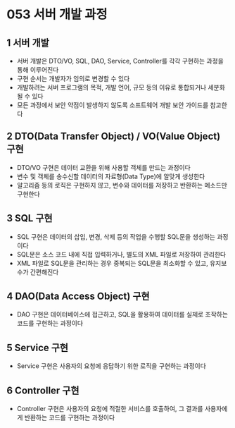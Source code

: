 # 053 서버 개발 과정

## 1 서버 개발

- 서버 개발은 DTO/VO, SQL, DAO, Service, Controller를 각각 구현하는 과정을 통해 이루어진다
- 구현 순서는 개발자가 임의로 변경할 수 있다
- 개발하려는 서버 프로그램의 목적, 개발 언어, 규모 등의 이유로 통합되거나 세분화될 수 있다
- 모든 과정에서 보안 약점이 발생하지 않도록 소프트웨어 개발 보안 가이드를 참고한다



## 2 DTO(Data Transfer Object) / VO(Value Object) 구현

- DTO/VO 구현은 데이터 교환을 위해 사용할 객체를 만드는 과정이다
- 변수 및 객체를 송수신할 데이터의 자료형(Data Type)에 알맞게 생성한다
- 알고리즘 등의 로직은 구현하지 않고, 변수와 데이터를 저장하고 반환하는 메소드만 구현한다



## 3 SQL 구현

- SQL 구현은 데이터의 삽입, 변경, 삭제 등의 작업을 수행할 SQL문을 생성하는 과정이다
- SQL문은 소스 코드 내에 직접 입력하거나, 별도의 XML 파일로 저장하여 관리한다
- XML 파일로 SQL문을 관리하는 경우 중복되는 SQL문을 최소화할 수 있고, 유지보수가 간편해진다



## 4 DAO(Data Access Object) 구현

- DAO 구현은 데이터베이스에 접근하고, SQL을 활용하여 데이터를 실제로 조작하는 코드를 구현하는 과정이다



## 5 Service 구현

- Service 구현은 사용자의 요청에 응답하기 위한 로직을 구현하는 과정이다



## 6 Controller 구현

- Controller 구현은 사용자의 요청에 적절한 서비스를 호출하여, 그 결과를 사용자에게 반환하는 코드를 구현하는 과정이다